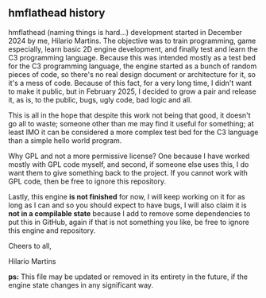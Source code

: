 ## hmflathead history

hmflathead (naming things is hard...) development started in December 2024 by me, Hilario Martins. The objective was to train programming, game especially, learn basic 2D engine development, and finally test and learn the C3 programming language. 
Because this was intended mostly as a test bed for the C3 programming language, the engine started as a bunch of random pieces of code, so there's no real design document or architecture for it, so it's a mess of code. 
Because of this fact, for a very long time, I didn't want to make it public, but in February 2025, I decided to grow a pair and release it, as is, to the public, bugs, ugly code, bad logic and all.

This is all in the hope that despite this work not being that good, it doesn't go all to waste; someone other than me may find it useful for something; at least IMO it can be considered a more complex test bed for the C3 language than a simple hello world program.

Why GPL and not a more permissive license?
One because I have worked mostly with GPL code myself, and second, if someone else uses this, I do want them to give something back to the project. If you cannot work with GPL code, then be free to ignore this repository.

Lastly, this engine **is not finished** for now, I will keep working on it for as long as I can and so you should expect to have bugs, I will also claim it is **not in a compilable state** because I add to remove some dependencies to put this in GitHub, again if that is not something you like, be free to ignore this engine and repository.

Cheers to all, 
   
Hilario Martins

**ps:** This file may be updated or removed in its entirety in the future, if the engine state changes in any significant way.
